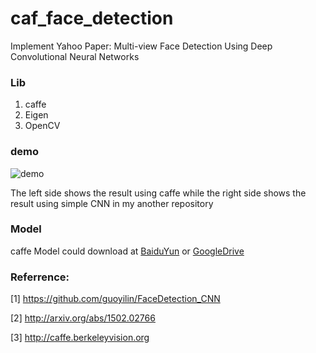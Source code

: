# caf_face_detection
Implement Yahoo Paper: Multi-view Face Detection Using Deep Convolutional Neural Networks

### Lib
1. caffe 
2. Eigen
3. OpenCV

### demo
![demo](https://github.com/LouieYang/caf_face_detection/blob/master/demo.jpg) 

The left side shows the result using caffe while the right side shows the result using simple CNN in my another repository

### Model
caffe Model could download at [BaiduYun](http://pan.baidu.com/s/1i4Qokhn) or [GoogleDrive](https://drive.google.com/file/d/0BxvKyd83BJjYUTNnZWdURnczZ1U/view?usp=sharing)

### Referrence: 
[1] https://github.com/guoyilin/FaceDetection_CNN

[2] http://arxiv.org/abs/1502.02766

[3] http://caffe.berkeleyvision.org
